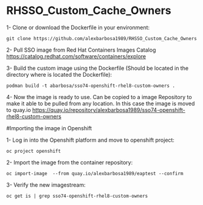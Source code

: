 # RHSSO_Custom_Cache_Owners

1- Clone or download the Dockerfile in your environment:

~~~
git clone https://github.com/alexbarbosa1989/RHSSO_Custom_Cache_Owners
~~~

2- Pull SSO image from Red Hat Containers Images Catalog https://catalog.redhat.com/software/containers/explore

3- Build the custom image using the Dockerfile (Should be located in the directory where is located the Dockerfile):

~~~
podman build -t abarbosa/sso74-openshift-rhel8-custom-owners .
~~~

4- Now the image is ready to use. Can be copied to a image Repository to make it able to be pulled from any location. 
   In this case the image is moved to quay.io https://quay.io/repository/alexbarbosa1989/sso74-openshift-rhel8-custom-owners


#Importing the image in Openshift

1- Log in into the Openshift platform and move to openshift project:

~~~
oc project openshift
~~~

2- Import the image from the container repository:

~~~
oc import-image  --from quay.io/alexbarbosa1989/eaptest --confirm
~~~

3- Verify the new imagestream:

~~~
oc get is | grep sso74-openshift-rhel8-custom-owners 
~~~


